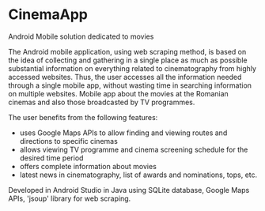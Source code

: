 # CinemaApp
Android Mobile solution dedicated to movies

  The Android mobile application, using web scraping method, is based on the idea of
collecting and gathering in a single place as much as possible substantial information on
everything related to cinematography from highly accessed websites. Thus, the user
accesses all the information needed through a single mobile app, without wasting time in
searching information on multiple websites.
  Mobile app about the movies at the Romanian cinemas and also those broadcasted by TV
programmes.

  The user benefits from the following features:
  - uses Google Maps APIs to allow finding and viewing routes and directions to specific
cinemas
  - allows viewing TV programme and cinema screening schedule for the desired time
period
  - offers complete information about movies
  - latest news in cinematography, list of awards and nominations, tops, etc.

  Developed in Android Studio in Java using SQLite database, Google Maps APIs, 'jsoup'
library for web scraping.
